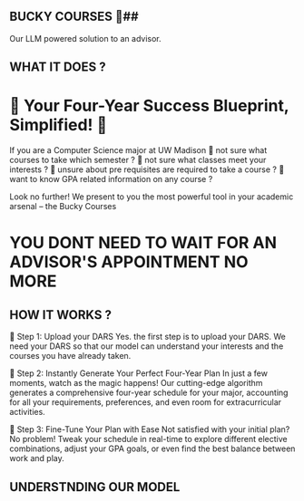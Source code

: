 ## BUCKY COURSES 🦡##
Our LLM powered solution to an advisor.

## WHAT IT DOES ? ##

# 🌟 Your Four-Year Success Blueprint, Simplified! 🌟 #
If you are a Computer Science major at UW Madison
🔹 not sure what courses to take which semester ?
🔹 not sure what classes meet your interests ?
🔹 unsure about pre requisites are required to take a course ?
🔹 want to know GPA related information on any course ?

Look no further! We present to you the most powerful tool in your academic arsenal – the Bucky Courses
# YOU DONT NEED TO WAIT FOR AN ADVISOR'S APPOINTMENT NO MORE #


## HOW IT WORKS ? ##

🔹 Step 1: Upload your DARS
Yes. the first step is to upload your DARS. We need your DARS so that our model can understand your interests and the courses you have already taken.

🔹 Step 2: Instantly Generate Your Perfect Four-Year Plan
In just a few moments, watch as the magic happens! Our cutting-edge algorithm generates a comprehensive four-year schedule for your major, accounting for all your requirements, preferences, and even room for extracurricular activities.

🔹 Step 3: Fine-Tune Your Plan with Ease
Not satisfied with your initial plan? No problem! Tweak your schedule in real-time to explore different elective combinations, adjust your GPA goals, or even find the best balance between work and play.


## UNDERSTNDING OUR MODEL ##

